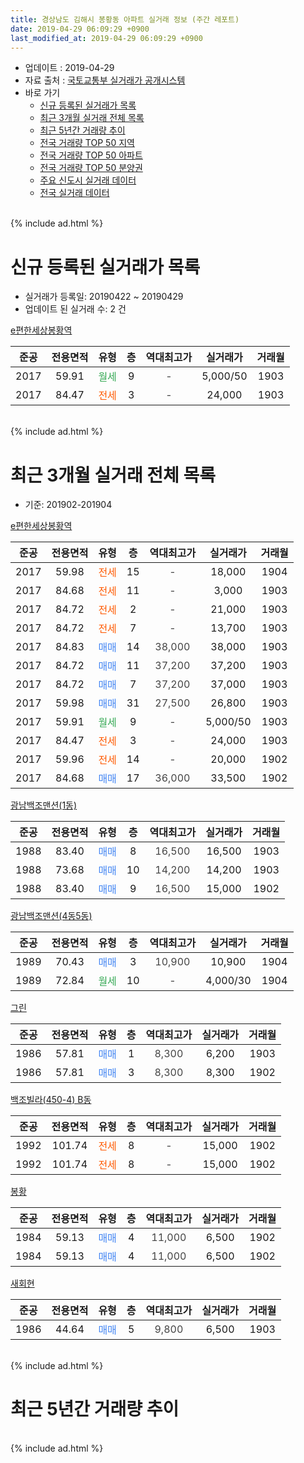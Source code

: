 ```yaml
---
title: 경상남도 김해시 봉황동 아파트 실거래 정보 (주간 레포트)
date: 2019-04-29 06:09:29 +0900
last_modified_at: 2019-04-29 06:09:29 +0900
---
```


* 업데이트 : 2019-04-29
* 자료 출처 : [국토교통부 실거래가 공개시스템](http://rt.molit.go.kr)
* 바로 가기
    * [신규 등록된 실거래가 목록](#신규-등록된-실거래가-목록)
    * [최근 3개월 실거래 전체 목록](#최근-3개월-실거래-전체-목록)
    * [최근 5년간 거래량 추이](#최근-5년간-거래량-추이)
    * [전국 거래량 TOP 50 지역](https://inasie.github.io/apt-trade-info/최근-3개월-전국에서-가장-거래가-많이-발생한-지역)
    * [전국 거래량 TOP 50 아파트](https://inasie.github.io/apt-trade-info/최근-3개월-전국에서-가장-거래가-많이-발생한-아파트)
    * [전국 거래량 TOP 50 분양권](https://inasie.github.io/apt-trade-info/최근-3개월-전국에서-가장-거래가-많이-발생한-분양권)
    * [주요 신도시 실거래 데이터](https://inasie.github.io/apt-trade-info/주요-신도시)
    * [전국 실거래 데이터](https://inasie.github.io/apt-trade-info/전국)
<br>
{% include ad.html %}
<br>

# 신규 등록된 실거래가 목록
* 실거래가 등록일: 20190422 ~ 20190429
* 업데이트 된 실거래 수: 2 건


[e편한세상봉황역](https://search.naver.com/search.naver?query=%EA%B2%BD%EC%83%81%EB%82%A8%EB%8F%84+%EA%B9%80%ED%95%B4%EC%8B%9C+%EB%B4%89%ED%99%A9%EB%8F%99+e%ED%8E%B8%ED%95%9C%EC%84%B8%EC%83%81%EB%B4%89%ED%99%A9%EC%97%AD)

|준공|전용면적|유형|층|역대최고가|실거래가|거래월|
|:---:|:---:|:---:|:---:|:---:|:---:|:---:|
|2017|59.91|<span style="color:#34a853">월세</span>|9|<span style="color:#444444">-</span>|5,000/50|1903|
|2017|84.47|<span style="color:#ff5a00">전세</span>|3|<span style="color:#444444">-</span>|24,000|1903|


<br>
{% include ad.html %}
<br>

# 최근 3개월 실거래 전체 목록
* 기준: 201902-201904


[e편한세상봉황역](https://search.naver.com/search.naver?query=%EA%B2%BD%EC%83%81%EB%82%A8%EB%8F%84+%EA%B9%80%ED%95%B4%EC%8B%9C+%EB%B4%89%ED%99%A9%EB%8F%99+e%ED%8E%B8%ED%95%9C%EC%84%B8%EC%83%81%EB%B4%89%ED%99%A9%EC%97%AD)

|준공|전용면적|유형|층|역대최고가|실거래가|거래월|
|:---:|:---:|:---:|:---:|:---:|:---:|:---:|
|2017|59.98|<span style="color:#ff5a00">전세</span>|15|<span style="color:#444444">-</span>|18,000|1904|
|2017|84.68|<span style="color:#ff5a00">전세</span>|11|<span style="color:#444444">-</span>|3,000|1903|
|2017|84.72|<span style="color:#ff5a00">전세</span>|2|<span style="color:#444444">-</span>|21,000|1903|
|2017|84.72|<span style="color:#ff5a00">전세</span>|7|<span style="color:#444444">-</span>|13,700|1903|
|2017|84.83|<span style="color:#4285f3">매매</span>|14|<span style="color:#444444">38,000</span>|38,000|1903|
|2017|84.72|<span style="color:#4285f3">매매</span>|11|<span style="color:#444444">37,200</span>|37,200|1903|
|2017|84.72|<span style="color:#4285f3">매매</span>|7|<span style="color:#444444">37,200</span>|37,000|1903|
|2017|59.98|<span style="color:#4285f3">매매</span>|31|<span style="color:#444444">27,500</span>|26,800|1903|
|2017|59.91|<span style="color:#34a853">월세</span>|9|<span style="color:#444444">-</span>|5,000/50|1903|
|2017|84.47|<span style="color:#ff5a00">전세</span>|3|<span style="color:#444444">-</span>|24,000|1903|
|2017|59.96|<span style="color:#ff5a00">전세</span>|14|<span style="color:#444444">-</span>|20,000|1902|
|2017|84.68|<span style="color:#4285f3">매매</span>|17|<span style="color:#444444">36,000</span>|33,500|1902|

[광남백조맨션(1동)](https://search.naver.com/search.naver?query=%EA%B2%BD%EC%83%81%EB%82%A8%EB%8F%84+%EA%B9%80%ED%95%B4%EC%8B%9C+%EB%B4%89%ED%99%A9%EB%8F%99+%EA%B4%91%EB%82%A8%EB%B0%B1%EC%A1%B0%EB%A7%A8%EC%85%98%281%EB%8F%99%29)

|준공|전용면적|유형|층|역대최고가|실거래가|거래월|
|:---:|:---:|:---:|:---:|:---:|:---:|:---:|
|1988|83.40|<span style="color:#4285f3">매매</span>|8|<span style="color:#444444">16,500</span>|16,500|1903|
|1988|73.68|<span style="color:#4285f3">매매</span>|10|<span style="color:#444444">14,200</span>|14,200|1903|
|1988|83.40|<span style="color:#4285f3">매매</span>|9|<span style="color:#444444">16,500</span>|15,000|1902|

[광남백조맨션(4동5동)](https://search.naver.com/search.naver?query=%EA%B2%BD%EC%83%81%EB%82%A8%EB%8F%84+%EA%B9%80%ED%95%B4%EC%8B%9C+%EB%B4%89%ED%99%A9%EB%8F%99+%EA%B4%91%EB%82%A8%EB%B0%B1%EC%A1%B0%EB%A7%A8%EC%85%98%284%EB%8F%995%EB%8F%99%29)

|준공|전용면적|유형|층|역대최고가|실거래가|거래월|
|:---:|:---:|:---:|:---:|:---:|:---:|:---:|
|1989|70.43|<span style="color:#4285f3">매매</span>|3|<span style="color:#444444">10,900</span>|10,900|1904|
|1989|72.84|<span style="color:#34a853">월세</span>|10|<span style="color:#444444">-</span>|4,000/30|1904|

[그린](https://search.naver.com/search.naver?query=%EA%B2%BD%EC%83%81%EB%82%A8%EB%8F%84+%EA%B9%80%ED%95%B4%EC%8B%9C+%EB%B4%89%ED%99%A9%EB%8F%99+%EA%B7%B8%EB%A6%B0)

|준공|전용면적|유형|층|역대최고가|실거래가|거래월|
|:---:|:---:|:---:|:---:|:---:|:---:|:---:|
|1986|57.81|<span style="color:#4285f3">매매</span>|1|<span style="color:#444444">8,300</span>|6,200|1903|
|1986|57.81|<span style="color:#4285f3">매매</span>|3|<span style="color:#444444">8,300</span>|8,300|1902|

[백조빌라(450-4) B동](https://search.naver.com/search.naver?query=%EA%B2%BD%EC%83%81%EB%82%A8%EB%8F%84+%EA%B9%80%ED%95%B4%EC%8B%9C+%EB%B4%89%ED%99%A9%EB%8F%99+%EB%B0%B1%EC%A1%B0%EB%B9%8C%EB%9D%BC%28450-4%29+B%EB%8F%99)

|준공|전용면적|유형|층|역대최고가|실거래가|거래월|
|:---:|:---:|:---:|:---:|:---:|:---:|:---:|
|1992|101.74|<span style="color:#ff5a00">전세</span>|8|<span style="color:#444444">-</span>|15,000|1902|
|1992|101.74|<span style="color:#ff5a00">전세</span>|8|<span style="color:#444444">-</span>|15,000|1902|

[봉황](https://search.naver.com/search.naver?query=%EA%B2%BD%EC%83%81%EB%82%A8%EB%8F%84+%EA%B9%80%ED%95%B4%EC%8B%9C+%EB%B4%89%ED%99%A9%EB%8F%99+%EB%B4%89%ED%99%A9)

|준공|전용면적|유형|층|역대최고가|실거래가|거래월|
|:---:|:---:|:---:|:---:|:---:|:---:|:---:|
|1984|59.13|<span style="color:#4285f3">매매</span>|4|<span style="color:#444444">11,000</span>|6,500|1902|
|1984|59.13|<span style="color:#4285f3">매매</span>|4|<span style="color:#444444">11,000</span>|6,500|1902|

[새회현](https://search.naver.com/search.naver?query=%EA%B2%BD%EC%83%81%EB%82%A8%EB%8F%84+%EA%B9%80%ED%95%B4%EC%8B%9C+%EB%B4%89%ED%99%A9%EB%8F%99+%EC%83%88%ED%9A%8C%ED%98%84)

|준공|전용면적|유형|층|역대최고가|실거래가|거래월|
|:---:|:---:|:---:|:---:|:---:|:---:|:---:|
|1986|44.64|<span style="color:#4285f3">매매</span>|5|<span style="color:#444444">9,800</span>|6,500|1903|


<br>
{% include ad.html %}
<br>

# 최근 5년간 거래량 추이


<div style="width:100%;">
    <canvas id="deal_progress" height="200"></canvas>
</div>

<script>
new Chart(document.getElementById("deal_progress"), {
    type: 'line',
    data: {
        labels: ['201404','201405','201406','201407','201408','201409','201410','201411','201412','201501','201502','201503','201504','201505','201506','201507','201508','201509','201510','201511','201512','201601','201602','201603','201604','201605','201606','201607','201608','201609','201610','201611','201612','201701','201702','201703','201704','201705','201706','201707','201708','201709','201710','201711','201712','201801','201802','201803','201804','201805','201806','201807','201808','201809','201810','201811','201812','201901','201902','201903','201904'],
        datasets: [{
            label: '매매',
            pointRadius: 1,
            data: [2, 5, 5, 6, 7, 8, 8, 8, 9, 3, 2, 3, 2, 4, 4, 3, 1, 3, 2, 7, 9, 8, 3, 4, 7, 2, 3, 2, 1, 1, 2, 4, 2, 3, 3, 4, 2, 4, 2, 2, 2, 3, 9, 3, 2, 2, 6, 1, 4, 3, 3, 1, 2, 2, 8, 2, 2, 2, 5, 8, 1],
            borderColor: "rgba(255, 201, 14, 1)",
            backgroundColor: "rgba(255, 201, 14, 0.5)",
            fill: false,
            lineTension: 0
        },{
            label: '전월세',
            pointRadius: 1,
            data: [2, 3, 4, 2, 2, 1, 0, 1, 1, 1, 3, 3, 2, 4, 0, 2, 2, 2, 2, 1, 1, 2, 0, 1, 5, 4, 1, 0, 0, 2, 0, 0, 3, 0, 4, 3, 8, 14, 23, 26, 33, 34, 22, 19, 7, 4, 5, 3, 6, 3, 2, 0, 1, 2, 1, 1, 6, 3, 3, 5, 2],
            borderColor: "rgba(0, 141, 185, 1)",
            backgroundColor: "rgba(0, 141, 185, 0.5)",
            fill: false,
            lineTension: 0
        }
        ]
    },
    options: {
        responsive: true,
        title: {
            display: false
        },
        tooltips: {
            mode: 'index',
            intersect: false
        },
        hover: {
            mode: 'nearest',
            intersect: true
        },
        scales: {
            xAxes: [{
                display: true,
                scaleLabel: {
                    display: true,
                    labelString: '년/월'
                }
            }],
            yAxes: [{
                display: true,
                ticks: {
                    suggestedMin: 0,
                },
                scaleLabel: {
                    display: true,
                    labelString: '실거래 수'
                }
            }]
        }
    }
});

</script>


<br>
{% include ad.html %}
<br>


